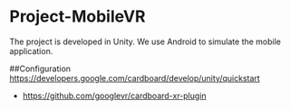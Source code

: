 # Project-MobileVR
The project is developed in Unity. We use Android to simulate the mobile application.

##Configuration
https://developers.google.com/cardboard/develop/unity/quickstart
* https://github.com/googlevr/cardboard-xr-plugin
